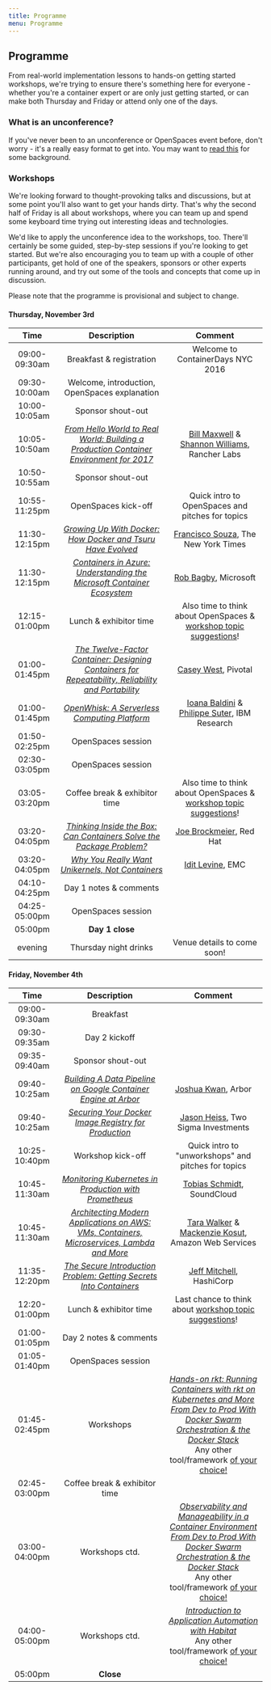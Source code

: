 ```yaml
---
title: Programme
menu: Programme
---
```


## Programme

From real-world implementation lessons to hands-on getting started workshops, we're trying to ensure there's something here for everyone - whether you're a container expert or are only just getting started, or can make both Thursday and Friday or attend only one of the days.

### What is an unconference?

If you've never been to an unconference or OpenSpaces event before, don't worry - it's a really easy format to get into. You may want to [read this](http://en.wikipedia.org/wiki/Unconference) for some background.

### <a name="workshops"></a>Workshops

We're looking forward to thought-provoking talks and discussions, but at some point you'll also want to get your hands dirty. That's why the second half of Friday is all about workshops, where you can team up and spend some keyboard time trying out interesting ideas and technologies.

We'd like to apply the unconference idea to the workshops, too. There'll certainly be some guided, step-by-step sessions if you're looking to get started. But we're also encouraging you to team up with a couple of other participants, get hold of one of the speakers, sponsors or other experts running around, and try out some of the tools and concepts that come up in discussion.

Please note that the programme is provisional and subject to change.

#### Thursday, November 3rd

| Time    | Description          | Comment |
|:-----------:|:-------------:|:-----------:|
| 09:00-09:30am | Breakfast & registration | Welcome to ContainerDays NYC 2016 |
| 09:30-10:00am | Welcome, introduction, OpenSpaces explanation | |
| 10:00-10:05am | Sponsor shout-out | |
| 10:05-10:50am | _[From Hello World to Real World: Building a Production Container Environment for 2017](/2016-nyc-programme#realworld)_ | [Bill Maxwell](../#speakers) & [Shannon Williams](../#speakers), Rancher Labs |
| 10:50-10:55am | Sponsor shout-out | |
| 10:55-11:25pm | OpenSpaces kick-off | Quick intro to OpenSpaces and pitches for topics |
| 11:30-12:15pm | _[Growing Up With Docker: How Docker and Tsuru Have Evolved](/2016-nyc-programme#tsuru)_ | [Francisco Souza](../#speakers), The New York Times |
| 11:30-12:15pm | _[Containers in Azure: Understanding the Microsoft Container Ecosystem](/2016-nyc-programme#azure)_ | [Rob Bagby](../#speakers), Microsoft |
| 12:15-01:00pm | Lunch & exhibitor time | Also time to think about OpenSpaces & [workshop topic suggestions](../#workshops)! |
| 01:00-01:45pm | _[The Twelve-Factor Container: Designing Containers for Repeatability, Reliability and Portability](/2016-nyc-programme#12factors)_ | [Casey West](../#speakers), Pivotal |
| 01:00-01:45pm | _[OpenWhisk: A Serverless Computing Platform](/2016-nyc-programme#openwhisk)_ | [Ioana Baldini](../#speakers) & [Philippe Suter](../#speakers), IBM Research |
| 01:50-02:25pm | OpenSpaces session | |
| 02:30-03:05pm | OpenSpaces session | |
| 03:05-03:20pm | Coffee break & exhibitor time | Also time to think about OpenSpaces & [workshop topic suggestions](../#workshops)! |
| 03:20-04:05pm | _[Thinking Inside the Box: Can Containers Solve the Package Problem?](/2016-nyc-programme#package)_ | [Joe Brockmeier](../#speakers), Red Hat |
| 03:20-04:05pm | _[Why You Really Want Unikernels, Not Containers](/2016-nyc-programme#unik)_ | [Idit Levine](../#speakers), EMC |
| 04:10-04:25pm | Day 1 notes & comments | |
| 04:25-05:00pm | OpenSpaces session | |
| 05:00pm | **Day 1 close** | |
| evening | Thursday night drinks | Venue details to come soon! |

#### Friday, November 4th

| Time    | Description          | Comment |
|:-----------:|:-------------:|:-----------:|
| 09:00-09:30am | Breakfast | |
| 09:30-09:35am | Day 2 kickoff | |
| 09:35-09:40am | Sponsor shout-out | |
| 09:40-10:25am | _[Building A Data Pipeline on Google Container Engine at Arbor](/2016-nyc-programme#arbor)_ | [Joshua Kwan](../#speakers), Arbor |
| 09:40-10:25am | _[Securing Your Docker Image Registry for Production](/2016-nyc-programme#registry)_ | [Jason Heiss](../#speakers), Two Sigma Investments |
| 10:25-10:40pm | Workshop kick-off | Quick intro to "unworkshops" and pitches for topics |
| 10:45-11:30am | _[Monitoring Kubernetes in Production with Prometheus](/2016-nyc-programme#prometheus)_ | [Tobias Schmidt](../#speakers), SoundCloud |
| 10:45-11:30am | _[Architecting Modern Applications on AWS: VMs, Containers, Microservices, Lambda and More](/2016-nyc-programme#aws)_ | [Tara Walker](../#speakers) & [Mackenzie Kosut](../#speakers), Amazon Web Services |
| 11:35-12:20pm | _[The Secure Introduction Problem: Getting Secrets Into Containers](/2016-nyc-programme#secrets)_ | [Jeff Mitchell](../#speakers), HashiCorp |
| 12:20-01:00pm | Lunch & exhibitor time | Last chance to think about [workshop topic suggestions](../#workshops)! |
| 01:00-01:05pm | Day 2 notes & comments | |
| 01:05-01:40pm | OpenSpaces session | |
| 01:45-02:45pm | Workshops | _[Hands-on rkt: Running Containers with rkt on Kubernetes and More](/2016-nyc-programme#rkt)_<br/>_[From Dev to Prod With Docker Swarm Orchestration & the Docker Stack](/2016-nyc-programme#swarm)_<br/>Any other tool/framework [of your choice!](../#workshops) |
| 02:45-03:00pm | Coffee break & exhibitor time | |
| 03:00-04:00pm | Workshops ctd. | _[Observability and Manageability in a Container Environment](/2016-nyc-programme#observability)_<br/>_[From Dev to Prod With Docker Swarm Orchestration & the Docker Stack](/2016-nyc-programme#swarm)_<br/>Any other tool/framework [of your choice!](../#workshops) |
| 04:00-05:00pm | Workshops ctd. | _[Introduction to Application Automation with Habitat](/2016-nyc-programme#habitat)_<br/>Any other tool/framework [of your choice!](../#workshops) |
| 05:00pm | **Close** | |